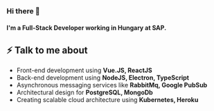 ### Hi there 👋

#### I'm a Full-Stack Developer working in Hungary at SAP.

## ⚡ Talk to me about
- Front-end development using **Vue.JS, ReactJS**
- Back-end development using **NodeJS, Electron, TypeScript**
- Asynchronous messaging services like **RabbitMq, Google PubSub**
- Architectural design for **PostgreSQL, MongoDb**
- Creating scalable cloud architecture using **Kubernetes, Heroku**
